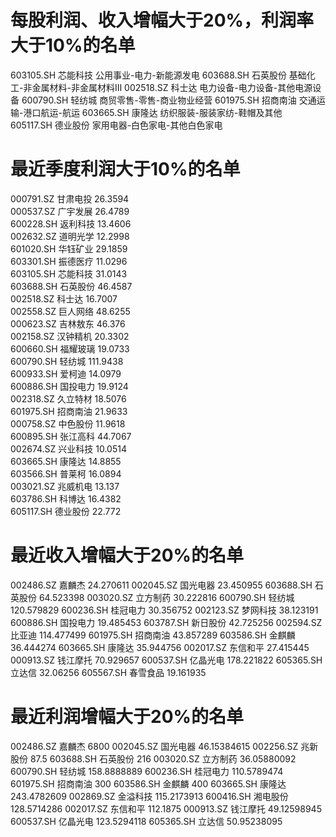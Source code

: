 # 每股利润、收入增幅大于20%，利润率大于10%的名单
603105.SH	芯能科技	公用事业-电力-新能源发电
603688.SH	石英股份	基础化工-非金属材料-非金属材料Ⅲ
002518.SZ	科士达	电力设备-电力设备-其他电源设备
600790.SH	轻纺城	商贸零售-零售-商业物业经营
601975.SH	招商南油	交通运输-港口航运-航运
603665.SH	康隆达	纺织服装-服装家纺-鞋帽及其他
605117.SH	德业股份	家用电器-白色家电-其他白色家电

# 最近季度利润大于10%的名单
000791.SZ	甘肃电投  26.3594  
000537.SZ	广宇发展 26.4789  
600228.SH	返利科技 13.4606  
002632.SZ	道明光学 12.2998  
601020.SH	华钰矿业 29.1859  
603301.SH	振德医疗 11.0296  
603105.SH	芯能科技 31.0143  
603688.SH	石英股份 46.4587  
002518.SZ	科士达 16.7007  
002558.SZ	巨人网络 48.6255  
000623.SZ	吉林敖东 46.376  
002158.SZ	汉钟精机 20.3302  
600660.SH	福耀玻璃 19.0733  
600790.SH	轻纺城 111.9438  
600933.SH	爱柯迪 14.0979  
600886.SH	国投电力 19.9124  
002318.SZ	久立特材 18.5076  
601975.SH	招商南油 21.9633  
000758.SZ	中色股份 11.9618  
600895.SH	张江高科 44.7067  
002674.SZ	兴业科技 10.0514  
603665.SH	康隆达 14.8855  
603566.SH	普莱柯 16.0894  
003021.SZ	兆威机电 13.137  
603786.SH	科博达 16.4382  
605117.SH	德业股份 22.772  

# 最近收入增幅大于20%的名单
002486.SZ	嘉麟杰	24.270611
002045.SZ	国光电器	23.450955
603688.SH	石英股份	64.523398
003020.SZ	立方制药	30.222816
600790.SH	轻纺城	120.579829
600236.SH	桂冠电力	30.356752
002123.SZ	梦网科技	38.123191
600886.SH	国投电力	19.485453
603787.SH	新日股份	42.725256
002594.SZ	比亚迪	114.477499
601975.SH	招商南油	43.857289
603586.SH	金麒麟	36.444274
603665.SH	康隆达	35.944756
002017.SZ	东信和平	27.415445
000913.SZ	钱江摩托	70.929657
600537.SH	亿晶光电	178.221822
605365.SH	立达信	32.06256
605567.SH	春雪食品	19.161935

# 最近利润增幅大于20%的名单
002486.SZ	嘉麟杰	6800
002045.SZ	国光电器	46.15384615
002256.SZ	兆新股份	87.5
603688.SH	石英股份	216
003020.SZ	立方制药	36.05880092
600790.SH	轻纺城	158.8888889
600236.SH	桂冠电力	110.5789474
601975.SH	招商南油	300
603586.SH	金麒麟	400
603665.SH	康隆达	243.4782609
002869.SZ	金溢科技	115.2173913
600416.SH	湘电股份	128.5714286
002017.SZ	东信和平	112.1875
000913.SZ	钱江摩托	49.12598945
600537.SH	亿晶光电	123.5294118
605365.SH	立达信	50.95238095